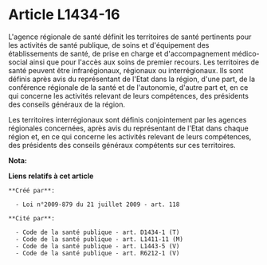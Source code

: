 # Article L1434-16

L'agence régionale de santé définit les territoires de santé pertinents pour les activités de santé publique, de soins et
d'équipement des établissements de santé, de prise en charge et d'accompagnement médico-social ainsi que pour l'accès aux
soins de premier recours. Les territoires de santé peuvent être infrarégionaux, régionaux ou interrégionaux. Ils sont définis
après avis du représentant de l'Etat dans la région, d'une part, de la conférence régionale de la santé et de l'autonomie,
d'autre part et, en ce qui concerne les activités relevant de leurs compétences, des présidents des conseils généraux de la
région. 

Les territoires interrégionaux sont définis conjointement par les agences régionales concernées, après avis du représentant
de l'Etat dans chaque région et, en ce qui concerne les activités relevant de leurs compétences, des présidents des conseils
généraux compétents sur ces territoires.

**Nota:**



**Liens relatifs à cet article**

	**Créé par**:

	  - Loi n°2009-879 du 21 juillet 2009 - art. 118

	**Cité par**:

	  - Code de la santé publique - art. D1434-1 (T)
	  - Code de la santé publique - art. L1411-11 (M)
	  - Code de la santé publique - art. L1443-5 (V)
	  - Code de la santé publique - art. R6212-1 (V)
